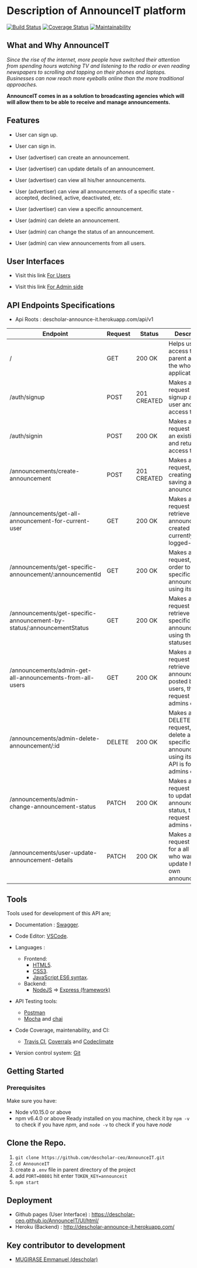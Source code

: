 # Description of AnnounceIT platform

[![Build Status](https://travis-ci.org/descholar-ceo/AnnounceIT.svg?branch=develop)](https://travis-ci.org/descholar-ceo/AnnounceIT) [![Coverage Status](https://coveralls.io/repos/github/descholar-ceo/AnnounceIT/badge.svg)](https://coveralls.io/github/descholar-ceo/AnnounceIT) [![Maintainability](https://api.codeclimate.com/v1/badges/40055eb7c678b9aefc6f/maintainability)](https://codeclimate.com/github/descholar-ceo/AnnounceIT/maintainability)
## What and Why AnnounceIT

_Since the rise of the internet, more people have switched their attention from spending hours
watching TV and listening to the radio or even reading newspapers to scrolling and tapping on
their phones and laptops. Businesses can now reach more eyeballs online than the more
traditional approaches._

**AnnounceIT comes in as a solution to broadcasting agencies which will will allow them to be able
to receive and manage announcements.**

## Features
* User can sign up.

* User can sign in.

* User (advertiser) can create an announcement.

* User (advertiser) can update details of an announcement.

* User (advertiser) can view all his/her announcements.

* User (advertiser) can view all announcements of a specific state -
accepted, declined, active, deactivated, etc.

* User (advertiser) can view a specific announcement.

* User (admin) can delete an announcement.

* User (admin) can change the status of an announcement.

* User (admin) can view announcements from all users.

## User Interfaces

 * Visit this link  [For Users](https://descholar-ceo.github.io/AnnounceIT/UI/html/index.html)

* Visit this link  [For Admin side](https://descholar-ceo.github.io/AnnounceIT/UI/html/admin-side/admin-page.html)


## API Endpoints Specifications

- Api Roots : descholar-announce-it.herokuapp.com/api/v1

| Endpoint | Request | Status | Description |
| --- | --- | --- | --- |
| / | GET | 200 OK | Helps users to access to the parent api for the whole application|
| /auth/signup | POST | 201 CREATED | Makes a post request to signup a new user and return access token |
| /auth/signin | POST | 200 OK | Makes a post request to login an existing user and return an access token |
| /announcements/create-announcement | POST | 201 CREATED | Makes a post request, for creating or saving a new anouncement |
| /announcements/get-all-announcement-for-current-user | GET | 200 OK | Makes a GET request to retrieve all announcements created by the currently logged-in user |
| /announcements/get-specific-announcement/:announcementId | GET | 200 OK | Makes a GET request, in order to get a specific announcement using its ID |
| /announcements/get-specific-announcement-by-status/:announcementStatus | GET | 200 OK | Makes a GET request to retrieve all specific announcements using their statuses |
| /announcements/admin-get-all-announcements-from-all-users | GET | 200 OK | Makes a GET request to retrieve all announcements posted by all users, this request is for admins only |
| /announcements/admin-delete-announcement/:id | DELETE | 200 OK | Makes a DELETE request, to delete a specific announcement using its ID, this API is for admins only  |
| /announcements/admin-change-announcement-status | PATCH | 200 OK | Makes a PATCH request in order to update an announcement-status, this request if for admins only |
| /announcements/user-update-announcement-details | PATCH | 200 OK | Makes a PATCH request allowed for a all users, who want to update his/her own announcement |

## Tools

Tools used for development of this API are;
- Documentation : [Swagger](https://swagger.io/).
- Code Editor: [VSCode](https://code.visualstudio.com/).
- Languages :
    * Frontend: 
        * [HTML5](https://www.w3schools.com/html/html5_intro.asp).
        * [CSS3](https://www.w3schools.com/css/).
        * [JavaScript ES6 syntax](https://www.javascripttutorial.net/es6/).
    * Backend:
        * [NodeJS](https://nodejs.org/en/) => [Express (framework)](https://expressjs.com/)

- API Testing tools: 
    * [Postman](https://www.getpostman.com/)
    * [Mocha](https://mochajs.org/) and [chai](https://www.chaijs.com/)

* Code Coverage, maintenability, and CI:
    * [Travis CI](https://travis-ci.org/ "Continuous Integration (CI)"), [Coverrals](https://coveralls.io/ "Coverrage") and [Codeclimate](https://codeclimate.com/ "Code maintanability")

* Version control system: [Git](https://git-scm.com/)

## Getting Started

### Prerequisites
Make sure you have:
- Node v10.15.0 or above
- npm v6.4.0 or above
Ready installed on you machine, check it by `npm -v` to check if you have _npm_, and `node -v` to check if you have _node_ 

Clone the Repo.
-------------
1. `git clone https://github.com/descholar-ceo/AnnounceIT.git`
2. `cd AnnounceIT`
3. create a `.env` file in parent directory of the project 
4. add `PORT=80801` hit enter `TOKEN_KEY=announceit`
5. `npm start`

## Deployment
- Github pages (User Interface) : https://descholar-ceo.github.io/AnnounceIT/UI/html/
- Heroku (Backend) : http://descholar-announce-it.herokuapp.com/

## Key contributor to development
* [MUGIRASE Emmanuel (descholar)](https://github.com/descholar-ceo/)